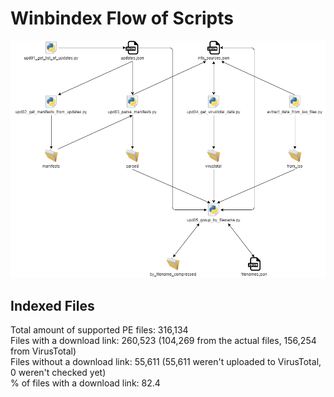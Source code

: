 # Winbindex Flow of Scripts

![winbindex-scripts-flow.png](winbindex-scripts-flow.png)

## Indexed Files

<!--FileStats-->
Total amount of supported PE files: 316,134  
Files with a download link: 260,523 (104,269 from the actual files, 156,254 from VirusTotal)  
Files without a download link: 55,611 (55,611 weren't uploaded to VirusTotal, 0 weren't checked yet)  
% of files with a download link: 82.4  
<!--/FileStats-->
